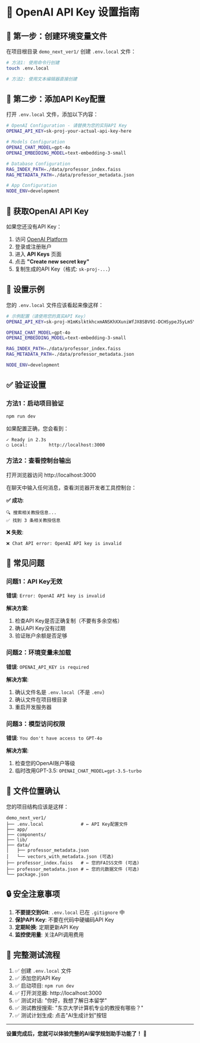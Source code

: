 # 🔑 OpenAI API Key 设置指南

## 📍 第一步：创建环境变量文件

在项目根目录 `demo_next_ver1/` 创建 `.env.local` 文件：

```bash
# 方法1: 使用命令行创建
touch .env.local

# 方法2: 使用文本编辑器直接创建
```

## 📍 第二步：添加API Key配置

打开 `.env.local` 文件，添加以下内容：

```bash
# OpenAI Configuration - 请替换为您的实际API Key
OPENAI_API_KEY=sk-proj-your-actual-api-key-here

# Models Configuration
OPENAI_CHAT_MODEL=gpt-4o
OPENAI_EMBEDDING_MODEL=text-embedding-3-small

# Database Configuration
RAG_INDEX_PATH=./data/professor_index.faiss
RAG_METADATA_PATH=./data/professor_metadata.json

# App Configuration
NODE_ENV=development
```

## 🔑 获取OpenAI API Key

如果您还没有API Key：

1. 访问 [OpenAI Platform](https://platform.openai.com/)
2. 登录或注册账户
3. 进入 **API Keys** 页面
4. 点击 **"Create new secret key"**
5. 复制生成的API Key（格式: `sk-proj-...`）

## 📝 设置示例

您的 `.env.local` 文件应该看起来像这样：

```bash
# 示例配置（请使用您的真实API Key）
OPENAI_API_KEY=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

OPENAI_CHAT_MODEL=gpt-4o
OPENAI_EMBEDDING_MODEL=text-embedding-3-small

RAG_INDEX_PATH=./data/professor_index.faiss
RAG_METADATA_PATH=./data/professor_metadata.json

NODE_ENV=development
```

## ✅ 验证设置

### 方法1：启动项目验证
```bash
npm run dev
```

如果配置正确，您会看到：
```
✓ Ready in 2.3s
○ Local:        http://localhost:3000
```

### 方法2：查看控制台输出
打开浏览器访问 http://localhost:3000

在聊天中输入任何消息，查看浏览器开发者工具控制台：

**✅ 成功**:
```
🔍 搜索相关教授信息...
✅ 找到 3 条相关教授信息
```

**❌ 失败**:
```
❌ Chat API error: OpenAI API key is invalid
```

## 🚨 常见问题

### 问题1：API Key无效
**错误**: `Error: OpenAI API key is invalid`

**解决方案**:
1. 检查API Key是否正确复制（不要有多余空格）
2. 确认API Key没有过期
3. 验证账户余额是否足够

### 问题2：环境变量未加载
**错误**: `OPENAI_API_KEY is required`

**解决方案**:
1. 确认文件名是 `.env.local`（不是 `.env`）
2. 确认文件在项目根目录
3. 重启开发服务器

### 问题3：模型访问权限
**错误**: `You don't have access to GPT-4o`

**解决方案**:
1. 检查您的OpenAI账户等级
2. 临时改用GPT-3.5: `OPENAI_CHAT_MODEL=gpt-3.5-turbo`

## 📂 文件位置确认

您的项目结构应该是这样：

```
demo_next_ver1/
├── .env.local              # ← API Key配置文件
├── app/
├── components/
├── lib/
├── data/
│   ├── professor_metadata.json
│   └── vectors_with_metadata.json (可选)
├── professor_index.faiss   # ← 您的FAISS文件 (可选)
├── professor_metadata.json # ← 您的元数据文件 (可选)
└── package.json
```

## 🔒 安全注意事项

1. **不要提交到Git**: `.env.local` 已在 `.gitignore` 中
2. **保护API Key**: 不要在代码中硬编码API Key
3. **定期轮换**: 定期更新API Key
4. **监控使用量**: 关注API调用费用

## 🎯 完整测试流程

1. ✅ 创建 `.env.local` 文件
2. ✅ 添加您的API Key
3. ✅ 启动项目: `npm run dev`
4. ✅ 打开浏览器: http://localhost:3000
5. ✅ 测试对话: "你好，我想了解日本留学"
6. ✅ 测试教授搜索: "东京大学计算机专业的教授有哪些？"
7. ✅ 测试计划生成: 点击"AI生成计划"按钮

---

**设置完成后，您就可以体验完整的AI留学规划助手功能了！** 🎉 